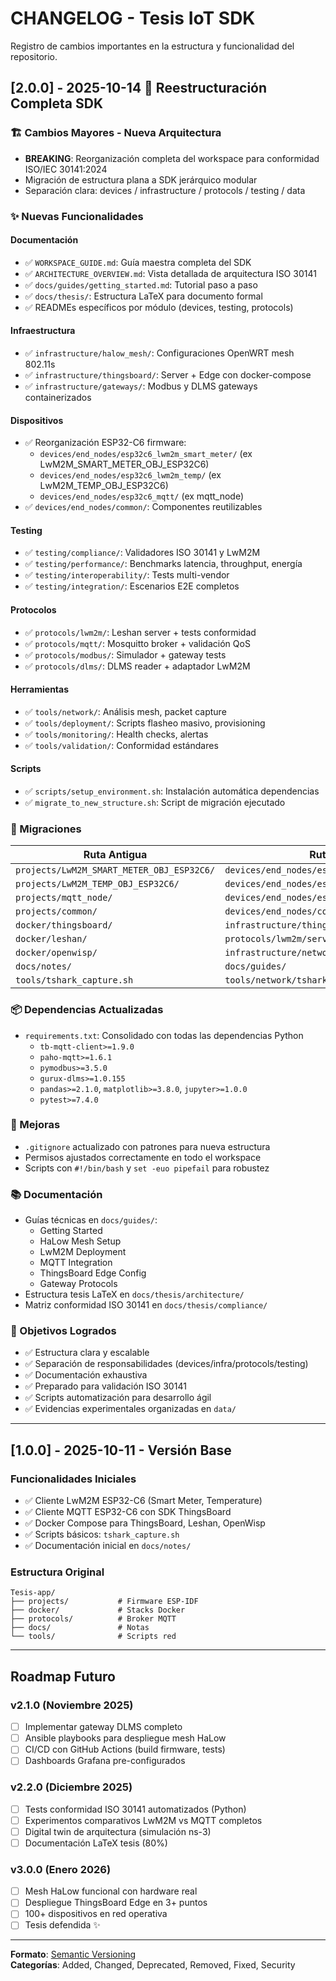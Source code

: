 # CHANGELOG - Tesis IoT SDK

Registro de cambios importantes en la estructura y funcionalidad del repositorio.

## [2.0.0] - 2025-10-14 🎉 Reestructuración Completa SDK

### 🏗️ Cambios Mayores - Nueva Arquitectura
- **BREAKING**: Reorganización completa del workspace para conformidad ISO/IEC 30141:2024
- Migración de estructura plana a SDK jerárquico modular
- Separación clara: devices / infrastructure / protocols / testing / data

### ✨ Nuevas Funcionalidades

#### Documentación
- ✅ `WORKSPACE_GUIDE.md`: Guía maestra completa del SDK
- ✅ `ARCHITECTURE_OVERVIEW.md`: Vista detallada de arquitectura ISO 30141
- ✅ `docs/guides/getting_started.md`: Tutorial paso a paso
- ✅ `docs/thesis/`: Estructura LaTeX para documento formal
- ✅ READMEs específicos por módulo (devices, testing, protocols)

#### Infraestructura
- ✅ `infrastructure/halow_mesh/`: Configuraciones OpenWRT mesh 802.11s
- ✅ `infrastructure/thingsboard/`: Server + Edge con docker-compose
- ✅ `infrastructure/gateways/`: Modbus y DLMS gateways containerizados

#### Dispositivos
- ✅ Reorganización ESP32-C6 firmware:
  - `devices/end_nodes/esp32c6_lwm2m_smart_meter/` (ex LwM2M_SMART_METER_OBJ_ESP32C6)
  - `devices/end_nodes/esp32c6_lwm2m_temp/` (ex LwM2M_TEMP_OBJ_ESP32C6)
  - `devices/end_nodes/esp32c6_mqtt/` (ex mqtt_node)
- ✅ `devices/end_nodes/common/`: Componentes reutilizables

#### Testing
- ✅ `testing/compliance/`: Validadores ISO 30141 y LwM2M
- ✅ `testing/performance/`: Benchmarks latencia, throughput, energía
- ✅ `testing/interoperability/`: Tests multi-vendor
- ✅ `testing/integration/`: Escenarios E2E completos

#### Protocolos
- ✅ `protocols/lwm2m/`: Leshan server + tests conformidad
- ✅ `protocols/mqtt/`: Mosquitto broker + validación QoS
- ✅ `protocols/modbus/`: Simulador + gateway tests
- ✅ `protocols/dlms/`: DLMS reader + adaptador LwM2M

#### Herramientas
- ✅ `tools/network/`: Análisis mesh, packet capture
- ✅ `tools/deployment/`: Scripts flasheo masivo, provisioning
- ✅ `tools/monitoring/`: Health checks, alertas
- ✅ `tools/validation/`: Conformidad estándares

#### Scripts
- ✅ `scripts/setup_environment.sh`: Instalación automática dependencias
- ✅ `migrate_to_new_structure.sh`: Script de migración ejecutado

### 🔄 Migraciones

| Ruta Antigua | Ruta Nueva |
|--------------|------------|
| `projects/LwM2M_SMART_METER_OBJ_ESP32C6/` | `devices/end_nodes/esp32c6_lwm2m_smart_meter/` |
| `projects/LwM2M_TEMP_OBJ_ESP32C6/` | `devices/end_nodes/esp32c6_lwm2m_temp/` |
| `projects/mqtt_node/` | `devices/end_nodes/esp32c6_mqtt/` |
| `projects/common/` | `devices/end_nodes/common/` |
| `docker/thingsboard/` | `infrastructure/thingsboard/server/` |
| `docker/leshan/` | `protocols/lwm2m/server_leshan/` |
| `docker/openwisp/` | `infrastructure/network_management/` |
| `docs/notes/` | `docs/guides/` |
| `tools/tshark_capture.sh` | `tools/network/tshark_capture.sh` |

### 📦 Dependencias Actualizadas
- `requirements.txt`: Consolidado con todas las dependencias Python
  - `tb-mqtt-client>=1.9.0`
  - `paho-mqtt>=1.6.1`
  - `pymodbus>=3.5.0`
  - `gurux-dlms>=1.0.155`
  - `pandas>=2.1.0`, `matplotlib>=3.8.0`, `jupyter>=1.0.0`
  - `pytest>=7.4.0`

### 🔧 Mejoras
- `.gitignore` actualizado con patrones para nueva estructura
- Permisos ajustados correctamente en todo el workspace
- Scripts con `#!/bin/bash` y `set -euo pipefail` para robustez

### 📚 Documentación
- Guías técnicas en `docs/guides/`:
  - Getting Started
  - HaLow Mesh Setup
  - LwM2M Deployment
  - MQTT Integration
  - ThingsBoard Edge Config
  - Gateway Protocols
- Estructura tesis LaTeX en `docs/thesis/architecture/`
- Matriz conformidad ISO 30141 en `docs/thesis/compliance/`

### 🎯 Objetivos Logrados
- ✅ Estructura clara y escalable
- ✅ Separación de responsabilidades (devices/infra/protocols/testing)
- ✅ Documentación exhaustiva
- ✅ Preparado para validación ISO 30141
- ✅ Scripts automatización para desarrollo ágil
- ✅ Evidencias experimentales organizadas en `data/`

---

## [1.0.0] - 2025-10-11 - Versión Base

### Funcionalidades Iniciales
- ✅ Cliente LwM2M ESP32-C6 (Smart Meter, Temperature)
- ✅ Cliente MQTT ESP32-C6 con SDK ThingsBoard
- ✅ Docker Compose para ThingsBoard, Leshan, OpenWisp
- ✅ Scripts básicos: `tshark_capture.sh`
- ✅ Documentación inicial en `docs/notes/`

### Estructura Original
```
Tesis-app/
├── projects/           # Firmware ESP-IDF
├── docker/             # Stacks Docker
├── protocols/          # Broker MQTT
├── docs/               # Notas
└── tools/              # Scripts red
```

---

## Roadmap Futuro

### v2.1.0 (Noviembre 2025)
- [ ] Implementar gateway DLMS completo
- [ ] Ansible playbooks para despliegue mesh HaLow
- [ ] CI/CD con GitHub Actions (build firmware, tests)
- [ ] Dashboards Grafana pre-configurados

### v2.2.0 (Diciembre 2025)
- [ ] Tests conformidad ISO 30141 automatizados (Python)
- [ ] Experimentos comparativos LwM2M vs MQTT completos
- [ ] Digital twin de arquitectura (simulación ns-3)
- [ ] Documentación LaTeX tesis (80%)

### v3.0.0 (Enero 2026)
- [ ] Mesh HaLow funcional con hardware real
- [ ] Despliegue ThingsBoard Edge en 3+ puntos
- [ ] 100+ dispositivos en red operativa
- [ ] Tesis defendida ✨

---

**Formato**: [Semantic Versioning](https://semver.org/)  
**Categorías**: Added, Changed, Deprecated, Removed, Fixed, Security

